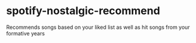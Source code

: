 # spotify-nostalgic-recommend
Recommends songs based on your liked list as well as hit songs from your formative years
